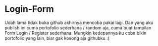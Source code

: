 # Login-Form
Udah lama tidak buka github akhirnya mencoba pakai lagi. Dan yang aku publish ini cuma portofolio sederhana / random aja, cuma buat tampilan Form Login / Register sederhana.
Mungkin kedepannya ku coba bikin portofolio yang lain, biar gak kosong aja githubku :)
